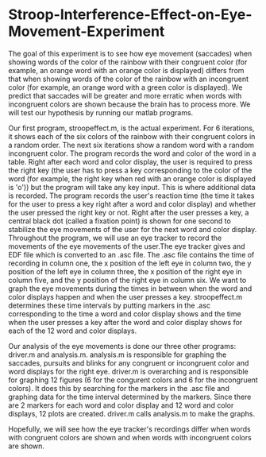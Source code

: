 # Stroop-Interference-Effect-on-Eye-Movement-Experiment
The goal of this experiment is to see how eye movement (saccades) when showing words of the color of the rainbow with their congruent color (for example, an orange word with an orange color is displayed) differs from that when showing words of the color of the rainbow with an incongruent color (for example, an orange word with a green color is displayed). We predict that saccades will be greater and more erratic when words with incongruent colors are shown because the brain has to process more. 
We will test our hypothesis by running our matlab programs. 

Our first program, stroopeffect.m, is the actual experiment. For 6 iterations, it shows each of the six colors of the rainbow with their congruent colors in a random order. The next six iterations show a random word with a random incongruent color. The program records the word and color of the word in a table. Right after each word and color display, the user is required to press the right key (the user has to press a key corresponding to the color of the word (for example, the right key when red with an orange color is displayed is 'o')) but the program will take any key input. This is where additional data is recorded. The program records the user's reaction time (the time it takes for the user to press a key right after a word and color display) and whether the user pressed the right key or not. Right after the user presses a key, a central black dot (called a fixation point) is shown for one second to stabilize the eye movements of the user for the next word and color display. Throughout the program, we will use an eye tracker to record the movements of the eye movements of the user.The eye tracker gives and EDF file which is converted to an .asc file. The .asc file contains the time of recording in column one, the x position of the left eye in column two, the y position of the left eye in column three, the x position of the right eye in column five, and the y position of the right eye in column six. We want to graph the eye movements during the times in between when the word and color displays happen and when the user presses a key. stroopeffect.m determines these time intervals by putting markers in the .asc corresponding to the time a word and color display shows and the time when the user presses a key after the word and color display shows for each of the 12 word and color displays.

Our analysis of the eye movements is done our three other programs: driver.m and analysis.m. analysis.m is responsible for graphing the saccades, pursuits and blinks for any congruent or incongruent color and word displays for the right eye. driver.m is overarching and is responsible for graphing 12 figures (6 for the congurent colors and 6 for the incongruent colors). It does this by searching for the markers in the .asc file and graphing data for the time interval determined by the markers. Since there are 2 markers for each word and color display and 12 word and color displays, 12 plots are created. driver.m calls analysis.m to make the graphs. 

Hopefully, we will see how the eye tracker's recordings differ when words with congruent colors are shown and when words with incongruent colors are shown. 
 

